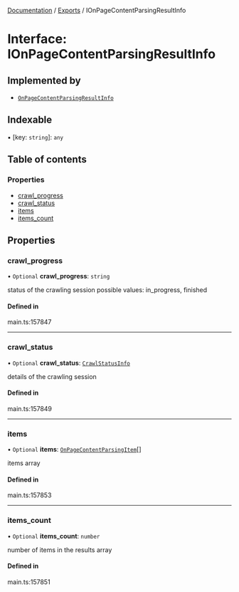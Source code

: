 [Documentation](../README.md) / [Exports](../modules.md) / IOnPageContentParsingResultInfo

# Interface: IOnPageContentParsingResultInfo

## Implemented by

- [`OnPageContentParsingResultInfo`](../classes/OnPageContentParsingResultInfo.md)

## Indexable

▪ [key: `string`]: `any`

## Table of contents

### Properties

- [crawl\_progress](IOnPageContentParsingResultInfo.md#crawl_progress)
- [crawl\_status](IOnPageContentParsingResultInfo.md#crawl_status)
- [items](IOnPageContentParsingResultInfo.md#items)
- [items\_count](IOnPageContentParsingResultInfo.md#items_count)

## Properties

### crawl\_progress

• `Optional` **crawl\_progress**: `string`

status of the crawling session
possible values: in_progress, finished

#### Defined in

main.ts:157847

___

### crawl\_status

• `Optional` **crawl\_status**: [`CrawlStatusInfo`](../classes/CrawlStatusInfo.md)

details of the crawling session

#### Defined in

main.ts:157849

___

### items

• `Optional` **items**: [`OnPageContentParsingItem`](../classes/OnPageContentParsingItem.md)[]

items array

#### Defined in

main.ts:157853

___

### items\_count

• `Optional` **items\_count**: `number`

number of items in the results array

#### Defined in

main.ts:157851
